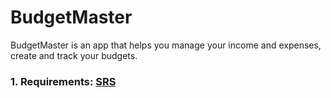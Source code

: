 # BudgetMaster

BudgetMaster is an app that helps you manage your income and expenses, create and track your budgets.

### 1. Requirements: [SRS](https://github.com/mikhailkaravai/BudgetMaster/blob/main/Documentation/SRS.md)
